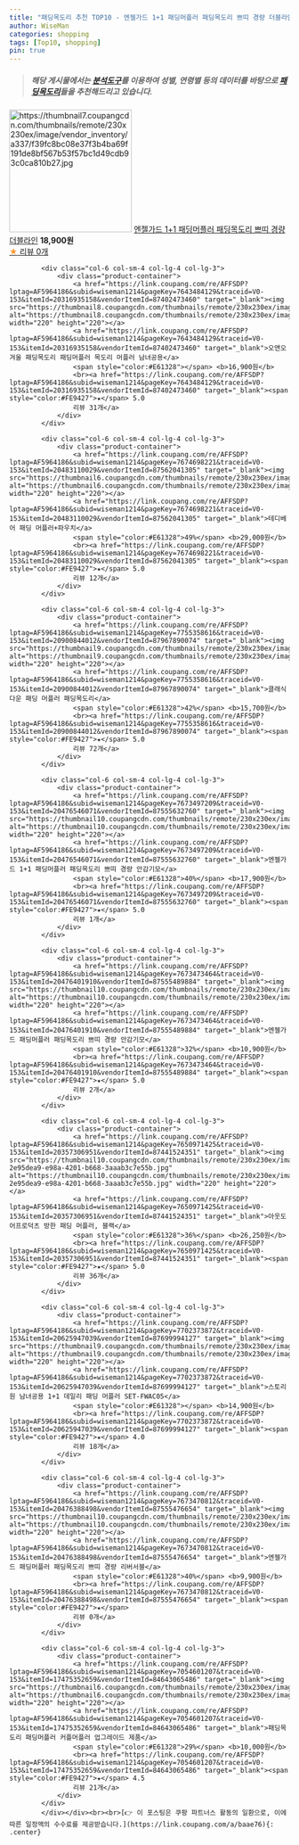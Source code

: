 ```yaml
---
title: "패딩목도리 추천 TOP10 - 엔젤가드 1+1 패딩머플러 패딩목도리 쁘띠 경량 더블라인"
author: WiseMan
categories: shopping
tags: [Top10, shopping]
pin: true
---
```


> ##### 해당 게시물에서는 [**분석도구**](https://itemscout.io/)를 이용하여 **성별**, **연령별** 등의 데이터를 바탕으로 [**패딩목도리**](https://link.coupang.com/a/baae76)들을 추천해드리고 있습니다.
<div class="container"><div class="row">
            <div class="col-6 col-sm-4 col-lg-4 col-lg-3">
                <div class="product-container">
                    <a href="https://link.coupang.com/re/AFFSDP?lptag=AF5964186&subid=wiseman1214&pageKey=7673500769&traceid=V0-153&itemId=20476567117&vendorItemId=87555653573" target="_blank"><img src="https://thumbnail7.coupangcdn.com/thumbnails/remote/230x230ex/image/vendor_inventory/a337/f39fc8bc08e37f3b4ba69f191de8bf567b53f57bc1d49cdb93c0ca810b27.jpg" alt="https://thumbnail7.coupangcdn.com/thumbnails/remote/230x230ex/image/vendor_inventory/a337/f39fc8bc08e37f3b4ba69f191de8bf567b53f57bc1d49cdb93c0ca810b27.jpg" width="220" height="220"></a>
                    <a href="https://link.coupang.com/re/AFFSDP?lptag=AF5964186&subid=wiseman1214&pageKey=7673500769&traceid=V0-153&itemId=20476567117&vendorItemId=87555653573" target="_blank">엔젤가드 1+1 패딩머플러 패딩목도리 쁘띠 경량 더블라인</a>
                    <span style="color:#E61328"></span> <b>18,900원</b>
                    <br><a href="https://link.coupang.com/re/AFFSDP?lptag=AF5964186&subid=wiseman1214&pageKey=7673500769&traceid=V0-153&itemId=20476567117&vendorItemId=87555653573" target="_blank"><span style="color:#FE9427">★</span> 
                    리뷰 0개</a>
                </div>
            </div>
            
            <div class="col-6 col-sm-4 col-lg-4 col-lg-3">
                <div class="product-container">
                    <a href="https://link.coupang.com/re/AFFSDP?lptag=AF5964186&subid=wiseman1214&pageKey=7643484129&traceid=V0-153&itemId=20316935158&vendorItemId=87402473460" target="_blank"><img src="https://thumbnail8.coupangcdn.com/thumbnails/remote/230x230ex/image/vendor_inventory/d90d/bdb42fd20bb0a66fdd2618d9c86b1294bac174212ff4fad771f07b4c3cec.jpg" alt="https://thumbnail8.coupangcdn.com/thumbnails/remote/230x230ex/image/vendor_inventory/d90d/bdb42fd20bb0a66fdd2618d9c86b1294bac174212ff4fad771f07b4c3cec.jpg" width="220" height="220"></a>
                    <a href="https://link.coupang.com/re/AFFSDP?lptag=AF5964186&subid=wiseman1214&pageKey=7643484129&traceid=V0-153&itemId=20316935158&vendorItemId=87402473460" target="_blank">오앤오 겨울 패딩목도리 패딩머플러 목도리 머플러 남녀공용</a>
                    <span style="color:#E61328"></span> <b>16,900원</b>
                    <br><a href="https://link.coupang.com/re/AFFSDP?lptag=AF5964186&subid=wiseman1214&pageKey=7643484129&traceid=V0-153&itemId=20316935158&vendorItemId=87402473460" target="_blank"><span style="color:#FE9427">★</span> 5.0
                    리뷰 31개</a>
                </div>
            </div>
            
            <div class="col-6 col-sm-4 col-lg-4 col-lg-3">
                <div class="product-container">
                    <a href="https://link.coupang.com/re/AFFSDP?lptag=AF5964186&subid=wiseman1214&pageKey=7674698221&traceid=V0-153&itemId=20483110029&vendorItemId=87562041305" target="_blank"><img src="https://thumbnail6.coupangcdn.com/thumbnails/remote/230x230ex/image/vendor_inventory/6854/c04b1ed55568c29adc35f731ed4d15be1bd4357b2dacbcefff2271c48b23.jpg" alt="https://thumbnail6.coupangcdn.com/thumbnails/remote/230x230ex/image/vendor_inventory/6854/c04b1ed55568c29adc35f731ed4d15be1bd4357b2dacbcefff2271c48b23.jpg" width="220" height="220"></a>
                    <a href="https://link.coupang.com/re/AFFSDP?lptag=AF5964186&subid=wiseman1214&pageKey=7674698221&traceid=V0-153&itemId=20483110029&vendorItemId=87562041305" target="_blank">테디베어 패딩 머플러+파우치</a>
                    <span style="color:#E61328">49%</span> <b>29,000원</b>
                    <br><a href="https://link.coupang.com/re/AFFSDP?lptag=AF5964186&subid=wiseman1214&pageKey=7674698221&traceid=V0-153&itemId=20483110029&vendorItemId=87562041305" target="_blank"><span style="color:#FE9427">★</span> 5.0
                    리뷰 12개</a>
                </div>
            </div>
            
            <div class="col-6 col-sm-4 col-lg-4 col-lg-3">
                <div class="product-container">
                    <a href="https://link.coupang.com/re/AFFSDP?lptag=AF5964186&subid=wiseman1214&pageKey=7755358616&traceid=V0-153&itemId=20900844012&vendorItemId=87967890074" target="_blank"><img src="https://thumbnail9.coupangcdn.com/thumbnails/remote/230x230ex/image/vendor_inventory/ec37/de0cbef55ed9c5a8488d5b3dc5c874bdeeec5690eaa64d8e7435169d84d7.png" alt="https://thumbnail9.coupangcdn.com/thumbnails/remote/230x230ex/image/vendor_inventory/ec37/de0cbef55ed9c5a8488d5b3dc5c874bdeeec5690eaa64d8e7435169d84d7.png" width="220" height="220"></a>
                    <a href="https://link.coupang.com/re/AFFSDP?lptag=AF5964186&subid=wiseman1214&pageKey=7755358616&traceid=V0-153&itemId=20900844012&vendorItemId=87967890074" target="_blank">클래식 다운 패딩 머플러 패딩목도리</a>
                    <span style="color:#E61328">42%</span> <b>15,700원</b>
                    <br><a href="https://link.coupang.com/re/AFFSDP?lptag=AF5964186&subid=wiseman1214&pageKey=7755358616&traceid=V0-153&itemId=20900844012&vendorItemId=87967890074" target="_blank"><span style="color:#FE9427">★</span> 5.0
                    리뷰 72개</a>
                </div>
            </div>
            
            <div class="col-6 col-sm-4 col-lg-4 col-lg-3">
                <div class="product-container">
                    <a href="https://link.coupang.com/re/AFFSDP?lptag=AF5964186&subid=wiseman1214&pageKey=7673497209&traceid=V0-153&itemId=20476546071&vendorItemId=87555632760" target="_blank"><img src="https://thumbnail10.coupangcdn.com/thumbnails/remote/230x230ex/image/vendor_inventory/5bc4/30f7de14dd866d8556ed2ddb0cec7d79950d37672d241ca2ef03d2c13e28.jpg" alt="https://thumbnail10.coupangcdn.com/thumbnails/remote/230x230ex/image/vendor_inventory/5bc4/30f7de14dd866d8556ed2ddb0cec7d79950d37672d241ca2ef03d2c13e28.jpg" width="220" height="220"></a>
                    <a href="https://link.coupang.com/re/AFFSDP?lptag=AF5964186&subid=wiseman1214&pageKey=7673497209&traceid=V0-153&itemId=20476546071&vendorItemId=87555632760" target="_blank">엔젤가드 1+1 패딩머플러 패딩목도리 쁘띠 경량 안감기모</a>
                    <span style="color:#E61328">40%</span> <b>17,900원</b>
                    <br><a href="https://link.coupang.com/re/AFFSDP?lptag=AF5964186&subid=wiseman1214&pageKey=7673497209&traceid=V0-153&itemId=20476546071&vendorItemId=87555632760" target="_blank"><span style="color:#FE9427">★</span> 5.0
                    리뷰 1개</a>
                </div>
            </div>
            
            <div class="col-6 col-sm-4 col-lg-4 col-lg-3">
                <div class="product-container">
                    <a href="https://link.coupang.com/re/AFFSDP?lptag=AF5964186&subid=wiseman1214&pageKey=7673473464&traceid=V0-153&itemId=20476401910&vendorItemId=87555489884" target="_blank"><img src="https://thumbnail10.coupangcdn.com/thumbnails/remote/230x230ex/image/vendor_inventory/5bc4/30f7de14dd866d8556ed2ddb0cec7d79950d37672d241ca2ef03d2c13e28.jpg" alt="https://thumbnail10.coupangcdn.com/thumbnails/remote/230x230ex/image/vendor_inventory/5bc4/30f7de14dd866d8556ed2ddb0cec7d79950d37672d241ca2ef03d2c13e28.jpg" width="220" height="220"></a>
                    <a href="https://link.coupang.com/re/AFFSDP?lptag=AF5964186&subid=wiseman1214&pageKey=7673473464&traceid=V0-153&itemId=20476401910&vendorItemId=87555489884" target="_blank">엔젤가드 패딩머플러 패딩목도리 쁘띠 경량 안감기모</a>
                    <span style="color:#E61328">32%</span> <b>10,900원</b>
                    <br><a href="https://link.coupang.com/re/AFFSDP?lptag=AF5964186&subid=wiseman1214&pageKey=7673473464&traceid=V0-153&itemId=20476401910&vendorItemId=87555489884" target="_blank"><span style="color:#FE9427">★</span> 5.0
                    리뷰 2개</a>
                </div>
            </div>
            
            <div class="col-6 col-sm-4 col-lg-4 col-lg-3">
                <div class="product-container">
                    <a href="https://link.coupang.com/re/AFFSDP?lptag=AF5964186&subid=wiseman1214&pageKey=7650971425&traceid=V0-153&itemId=20357306951&vendorItemId=87441524351" target="_blank"><img src="https://thumbnail10.coupangcdn.com/thumbnails/remote/230x230ex/image/retail/images/2850669613250252-2e95dea9-e98a-4201-b668-3aaab3c7e55b.jpg" alt="https://thumbnail10.coupangcdn.com/thumbnails/remote/230x230ex/image/retail/images/2850669613250252-2e95dea9-e98a-4201-b668-3aaab3c7e55b.jpg" width="220" height="220"></a>
                    <a href="https://link.coupang.com/re/AFFSDP?lptag=AF5964186&subid=wiseman1214&pageKey=7650971425&traceid=V0-153&itemId=20357306951&vendorItemId=87441524351" target="_blank">아웃도어프로덕츠 방한 패딩 머플러, 블랙</a>
                    <span style="color:#E61328">36%</span> <b>26,250원</b>
                    <br><a href="https://link.coupang.com/re/AFFSDP?lptag=AF5964186&subid=wiseman1214&pageKey=7650971425&traceid=V0-153&itemId=20357306951&vendorItemId=87441524351" target="_blank"><span style="color:#FE9427">★</span> 5.0
                    리뷰 36개</a>
                </div>
            </div>
            
            <div class="col-6 col-sm-4 col-lg-4 col-lg-3">
                <div class="product-container">
                    <a href="https://link.coupang.com/re/AFFSDP?lptag=AF5964186&subid=wiseman1214&pageKey=7702373872&traceid=V0-153&itemId=20625947039&vendorItemId=87699994127" target="_blank"><img src="https://thumbnail9.coupangcdn.com/thumbnails/remote/230x230ex/image/vendor_inventory/f2c5/13cff3d38b19f171d56a489365651c1c0577431b9b4ab651f61c50d2c91b.jpg" alt="https://thumbnail9.coupangcdn.com/thumbnails/remote/230x230ex/image/vendor_inventory/f2c5/13cff3d38b19f171d56a489365651c1c0577431b9b4ab651f61c50d2c91b.jpg" width="220" height="220"></a>
                    <a href="https://link.coupang.com/re/AFFSDP?lptag=AF5964186&subid=wiseman1214&pageKey=7702373872&traceid=V0-153&itemId=20625947039&vendorItemId=87699994127" target="_blank">스토리원 남녀공용 1+1 데일리 패딩 머플러 SET-FWAC05</a>
                    <span style="color:#E61328"></span> <b>14,900원</b>
                    <br><a href="https://link.coupang.com/re/AFFSDP?lptag=AF5964186&subid=wiseman1214&pageKey=7702373872&traceid=V0-153&itemId=20625947039&vendorItemId=87699994127" target="_blank"><span style="color:#FE9427">★</span> 4.0
                    리뷰 18개</a>
                </div>
            </div>
            
            <div class="col-6 col-sm-4 col-lg-4 col-lg-3">
                <div class="product-container">
                    <a href="https://link.coupang.com/re/AFFSDP?lptag=AF5964186&subid=wiseman1214&pageKey=7673470812&traceid=V0-153&itemId=20476388498&vendorItemId=87555476654" target="_blank"><img src="https://thumbnail10.coupangcdn.com/thumbnails/remote/230x230ex/image/vendor_inventory/5592/874672f2e2b8218a7157b16b50d6f4c15c817ed13ed22a0878b4e94b9900.jpg" alt="https://thumbnail10.coupangcdn.com/thumbnails/remote/230x230ex/image/vendor_inventory/5592/874672f2e2b8218a7157b16b50d6f4c15c817ed13ed22a0878b4e94b9900.jpg" width="220" height="220"></a>
                    <a href="https://link.coupang.com/re/AFFSDP?lptag=AF5964186&subid=wiseman1214&pageKey=7673470812&traceid=V0-153&itemId=20476388498&vendorItemId=87555476654" target="_blank">엔젤가드 패딩머플러 패딩목도리 쁘띠 경량 리버서블</a>
                    <span style="color:#E61328">40%</span> <b>9,900원</b>
                    <br><a href="https://link.coupang.com/re/AFFSDP?lptag=AF5964186&subid=wiseman1214&pageKey=7673470812&traceid=V0-153&itemId=20476388498&vendorItemId=87555476654" target="_blank"><span style="color:#FE9427">★</span> 
                    리뷰 0개</a>
                </div>
            </div>
            
            <div class="col-6 col-sm-4 col-lg-4 col-lg-3">
                <div class="product-container">
                    <a href="https://link.coupang.com/re/AFFSDP?lptag=AF5964186&subid=wiseman1214&pageKey=7054601207&traceid=V0-153&itemId=17475352659&vendorItemId=84643065486" target="_blank"><img src="https://thumbnail6.coupangcdn.com/thumbnails/remote/230x230ex/image/vendor_inventory/b70a/2f84e13f4941c551045de079649e9357802a25ca4bfc863d281f10a580f3.jpg" alt="https://thumbnail6.coupangcdn.com/thumbnails/remote/230x230ex/image/vendor_inventory/b70a/2f84e13f4941c551045de079649e9357802a25ca4bfc863d281f10a580f3.jpg" width="220" height="220"></a>
                    <a href="https://link.coupang.com/re/AFFSDP?lptag=AF5964186&subid=wiseman1214&pageKey=7054601207&traceid=V0-153&itemId=17475352659&vendorItemId=84643065486" target="_blank">패딩목도리 패딩머플러 커플머플러 업그레이드 제품</a>
                    <span style="color:#E61328">29%</span> <b>10,000원</b>
                    <br><a href="https://link.coupang.com/re/AFFSDP?lptag=AF5964186&subid=wiseman1214&pageKey=7054601207&traceid=V0-153&itemId=17475352659&vendorItemId=84643065486" target="_blank"><span style="color:#FE9427">★</span> 4.5
                    리뷰 21개</a>
                </div>
            </div>
            </div></div><br><br>[👉 이 포스팅은 쿠팡 파트너스 활동의 일환으로, 이에 따른 일정액의 수수료를 제공받습니다.](https://link.coupang.com/a/baae76){: .center}